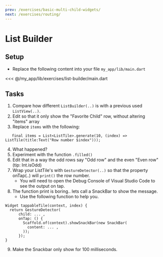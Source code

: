 ```yaml
---
prev: /exercises/basic-multi-child-widgets/
next: /exercises/routing/
---
```


# List Builder

## Setup

- Replace the following content into your file `my_app/lib/main.dart`

<<< @/my_app/lib/exercises/list-builder/main.dart
  
## Tasks

1. Compare how different `ListBuilder(..)` is with a previous used `ListView(..)`.
2. Edit so that it only show the "Favorite Child" row, without altering "items" array
3. Replace `items` with the following: 
```
   final items = List<ListTile>.generate(10, (index) => ListTile(title:Text("Row number $index")));
```
4. What happened?
5. Experiment with the function `.filled()`
6. Edit that in a way the odd rows say "Odd row" and the even "Even row"  (tip: Int.isOdd)
7. Wrap your ListTile's with `GestureDetector(..)` so that the property onTap(..) will `print()` the row number.
   * You will need to open the Debug Console of Visual Studio Code to see the output on tap. 
8. The function print is boring.. lets call a SnackBar to show the message.
   * Use the following function to help you.

```
Widget tappableTile(context, index) {
  return GestureDetector(
      child: ... ,
      onTap: () {
        Scaffold.of(context).showSnackBar(new SnackBar(
          content: ... ,
        ));
      });
}
```
9. Make the Snackbar only show for 100 milliseconds.